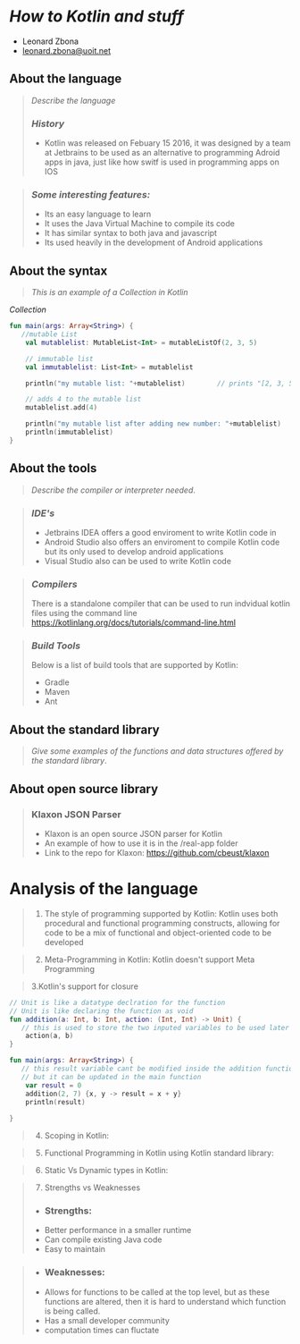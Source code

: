 # _How to Kotlin and stuff_

- Leonard Zbona
- leonard.zbona@uoit.net

## About the language

> _Describe the language_
>
> ### _History_
> - Kotlin was released on Febuary 15 2016, it was designed by a team at Jetbrains to be used as an alternative to programming Adroid apps in java, just like how switf is used in programming apps on IOS

>  ### _Some interesting features:_
> - Its an easy language to learn
> - It uses the Java Virtual Machine to compile its code
> - It has similar syntax to both java and javascript
> - Its used heavily in the development of Android applications

## About the syntax

> _This is an example of a Collection in Kotlin_

*Collection*

```kotlin
fun main(args: Array<String>) { 
   //mutable List
    val mutablelist: MutableList<Int> = mutableListOf(2, 3, 5)

    // immutable list
    val immutablelist: List<Int> = mutablelist

    println("my mutable list: "+mutablelist)        // prints "[2, 3, 5]"

    // adds 4 to the mutable list
    mutablelist.add(4)

    println("my mutable list after adding new number: "+mutablelist)        // prints "[2, 3, 5, 4]"
    println(immutablelist)
}
```

## About the tools

> _Describe the compiler or interpreter needed_.

> ### _IDE's_
> - Jetbrains IDEA offers a good enviroment to write Kotlin code in
> - Android Studio also offers an enviroment to compile Kotlin code but its only used to develop android applications
> - Visual Studio also can be used to write Kotlin code

> ### _Compilers_
> There is a standalone compiler that can be used to run indvidual kotlin files using the command line
> https://kotlinlang.org/docs/tutorials/command-line.html

> ### _Build Tools_
> Below is a list of build tools that are supported by Kotlin:
> - Gradle
> - Maven
> - Ant

## About the standard library

> _Give some examples of the functions and data structures
> offered by the standard library_.

## About open source library

> ### Klaxon JSON Parser
> - Klaxon is an open source JSON parser for Kotlin
> - An example of how to use it is in the /real-app folder
> - Link to the repo for Klaxon: https://github.com/cbeust/klaxon

# Analysis of the language

> 1. The style of programming supported by Kotlin: 
> Kotlin uses both procedural and functional programming constructs, allowing for code to be a mix of functional and object-oriented code to be developed

> 2. Meta-Programming in Kotlin:
> Kotlin doesn't support Meta Programming

> 3.Kotlin's support for closure
> 
```kotlin
// Unit is like a datatype declration for the function
// Unit is like declaring the function as void 
fun addition(a: Int, b: Int, action: (Int, Int) -> Unit) {
   // this is used to store the two inputed variables to be used later
    action(a, b)
}

fun main(args: Array<String>) {
   // this result variable cant be modified inside the addition function
   // but it can be updated in the main function 
    var result = 0
    addition(2, 7) {x, y -> result = x + y}
    println(result)
   
}
```
> 4. Scoping in Kotlin:

> 5. Functional Programming in Kotlin using Kotlin standard library:

> 6. Static Vs Dynamic types in Kotlin:

> 7. Strengths vs Weaknesses  
> - ### Strengths:
> - Better performance in a smaller runtime
> - Can compile existing Java code
> - Easy to maintain

> - ### Weaknesses:
> - Allows for functions to be called at the top level, but as these functions are altered, then it is hard to understand which function is being called.
> - Has a small developer community
> - computation times can fluctate
